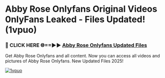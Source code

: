 # Abby Rose Onlyfans Original Videos 0nlyFans Leaked - Files Updated! (1vpuo)

<h3>🔴 CLICK HERE 🌐==►► <a href="https://tinyurl.com/2m67pmp6" rel="nofollow">Abby Rose Onlyfans Updated Files</a></h3>

Get Abby Rose Onlyfans and all content. Now you can access all videos and pictures of Abby Rose Onlyfans. New Updated Files 2025!

[![1vpuo](https://i.imgur.com/H4QAA4z.gif)](https://tinyurl.com/2m67pmp6)
